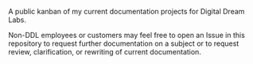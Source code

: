 A public kanban of my current documentation projects for Digital Dream Labs.

Non-DDL employees or customers may feel free to open an Issue in this repository to request further documentation on a subject or to request review, clarification, or rewriting of current documentation.
